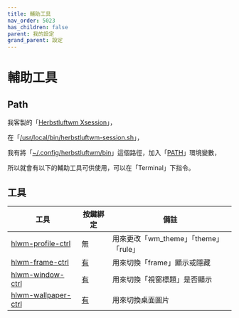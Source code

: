 ```yaml
---
title: 輔助工具
nav_order: 5023
has_children: false
parent: 我的設定
grand_parent: 設定
---
```



# 輔助工具

## Path

我客製的「[Herbstluftwm Xsession](https://samwhelp.github.io/note-about-herbstluftwm/read/config/main/xsession.html)」，

在「[/usr/local/bin/herbstluftwm-session.sh](https://github.com/samwhelp/note-about-herbstluftwm/blob/gh-pages/_demo/config/herbstluftwm-config/main/config/herbstluftwm/share/xsession/herbstluftwm-session.sh#L21)」，

我有將「[~/.config/herbstluftwm/bin](https://github.com/samwhelp/note-about-herbstluftwm/tree/gh-pages/_demo/config/herbstluftwm-config/main/config/herbstluftwm/bin)」這個路徑，加入「[PATH](https://github.com/samwhelp/note-about-herbstluftwm/blob/gh-pages/_demo/config/herbstluftwm-config/main/config/herbstluftwm/share/xsession/herbstluftwm-session.sh#L21)」環境變數，

所以就會有以下的輔助工具可供使用，可以在「Terminal」下指令。


## 工具


| 工具 | 按鍵綁定 | 備註 |
| --- | --- | --- |
| [hlwm-profile-ctrl](https://github.com/samwhelp/note-about-herbstluftwm/blob/gh-pages/_demo/config/herbstluftwm-config/main/config/herbstluftwm/bin/hlwm-profile-ctrl) | 無 | 用來更改「wm_theme」「theme」「rule」 |
| [hlwm-frame-ctrl](https://github.com/samwhelp/note-about-herbstluftwm/blob/gh-pages/_demo/config/herbstluftwm-config/main/config/herbstluftwm/bin/hlwm-frame-ctrl) | [有](https://samwhelp.github.io/note-about-herbstluftwm/read/scenario/main/layout-control.html#frame%E9%A1%AF%E7%A4%BA) | 用來切換「frame」顯示或隱藏 |
| [hlwm-window-ctrl](https://github.com/samwhelp/note-about-herbstluftwm/blob/gh-pages/_demo/config/herbstluftwm-config/main/config/herbstluftwm/bin/hlwm-window-ctrl) | [有](https://samwhelp.github.io/note-about-herbstluftwm/read/scenario/main/window-control.html#視窗標題顯示) | 用來切換「視窗標題」是否顯示 |
| [hlwm-wallpaper-ctrl](https://github.com/samwhelp/note-about-herbstluftwm/blob/gh-pages/_demo/config/herbstluftwm-config/main/config/herbstluftwm/bin/hlwm-up-wallpaper) | [有](https://samwhelp.github.io/note-about-herbstluftwm/read/scenario/main/wallpaper-control.html) | 用來切換桌面圖片 |
